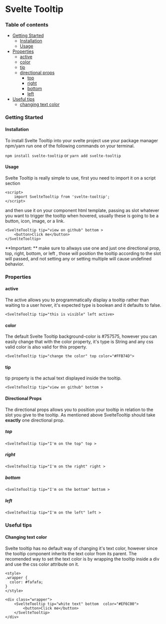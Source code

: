 # Svelte Tooltip

### Table of contents

* [Getting Started](#getting-started)
	* [Installation](#instalation)
	* [Usage](#usage)
* [Properties](#properties)
	* [active](#active)
	* [color](#color)
	* [tip](#tip)
	* [directional props](#directional-props)
		* [top](#top)
		* [right](#right)
		* [bottom](#bottom)
		* [left](#left)
* [Useful tips](#useful-tips)
	* [changing text color](#changing-text-color)

### Getting Started
#### Installation
To install Svelte Tooltip into your svelte project use your package manager npm/yarn run one of the following commands on your terminal.

```npm install svelte-tooltip``` or ```yarn add svelte-tooltip```

#### Usage
Svelte Tooltip is really simple to use, first you need to import it on a script section
```
<script>
	import SvelteTooltip from 'svelte-tooltip';
</script>
```
and then use it on your component html template, passing as slot whatever you want to trigger the tooltip when hovered, usually these is going to be a button, icon, image, or a link.
``` 
<SvelteTooltip tip="view on github" bottom >
	<button>Click me</button>
</SvelteTooltip>
```
**Important: ** make sure to allways use one and just one directional prop, top, right, bottom, or left , those will position the tooltip according to the slot will passed, and not setting any or setting multiple will cause undefined behavior.

### Properties
#### active
The active allows you to programmatically display a tooltip rather than waiting to a user hover, it's expected type is boolean and it defaults to false.

```<SvelteTooltip tip="this is visible" left active>```

#### color

The default Svelte Tooltip background-color is #757575, however you can easily change that with the color property, it's type is String and any css valid color is also valid for this property.
```
<SvelteTooltip tip="change the color" top color="#FFB74D">
```
#### tip
tip property is the actual text displayed inside the tooltip.
```
<SvelteTooltip tip="view on github" bottom >
```

#### Directional Props
The directional props allows you to position your tooltip in relation to the slot you give to the tooltip. As mentioned above SvelteTooltip should take **exactly** one directional prop. 
##### top
```<SvelteTooltip tip="I'm on the top" top >```
##### right
```<SvelteTooltip tip="I'm on the right" right >```
##### bottom
```<SvelteTooltip tip="I'm on the bottom" bottom >```
##### left
```<SvelteTooltip tip="I'm on the left" left >```

### Useful tips
#### Changing text color
Svelte tooltip has no default way of changing it's text color, however since the tooltip component inherits the text color from its parent. The recomended way to set the text color is by wrapping the tooltip inside a div and use the css color attribute on it.
```
<style>
.wrapper {
  color: #fafafa;
}
</style>

<div class="wrapper">
	<SvelteTooltip tip="white text" bottom  color="#EF6C00">
		<button>Click me</button>
	</SvelteTooltip>
</div>
```

